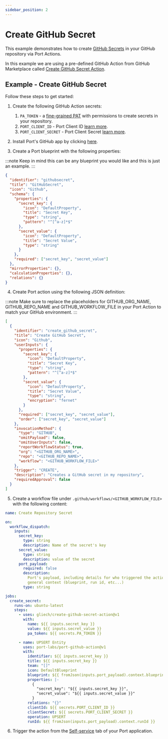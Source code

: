 ```yaml
---
sidebar_position: 2
---
```


# Create GitHub Secret

This example demonstrates how to create [GitHub Secrets](https://docs.github.com/en/actions/security-guides/using-secrets-in-github-actions) in your GitHub repository via Port Actions.

In this example we are using a pre-defined GitHub Action from GitHub Marketplace called [Create GitHub Secret Action](https://github.com/marketplace/actions/create-github-secret-action).

## Example - Create GitHub Secret

Follow these steps to get started:

1. Create the following GitHub Action secrets:

   1. `PA_TOKEN` - a [fine-grained PAT](https://github.com/settings/tokens?type=beta) with permissions to create secrets in your repository.
   2. `PORT_CLIENT_ID` - Port Client ID [learn more](../../../../build-your-software-catalog/sync-data-to-catalog/api/#get-api-token).
   3. `PORT_CLIENT_SECRET` - Port Client Secret [learn more](../../../../build-your-software-catalog/sync-data-to-catalog/api/#get-api-token).

2. Install Port's GitHub app by clicking [here](https://github.com/apps/getport-io/installations/new).

3. Create a Port blueprint with the following properties:

:::note
Keep in mind this can be any blueprint you would like and this is just an example.
:::

```json showLineNumbers
{
  "identifier": "githubsecret",
  "title": "GitHubSecret",
  "icon": "Github",
  "schema": {
    "properties": {
      "secret_key": {
        "icon": "DefaultProperty",
        "title": "Secret Key",
        "type": "string",
        "pattern": "^[^a-z]*$"
      },
      "secret_value": {
        "icon": "DefaultProperty",
        "title": "Secret Value",
        "type": "string"
      }
    },
    "required": ["secret_key", "secret_value"]
  },
  "mirrorProperties": {},
  "calculationProperties": {},
  "relations": {}
}
```

4. Create Port action using the following JSON definition:

:::note
Make sure to replace the placeholders for GITHUB_ORG_NAME, GITHUB_REPO_NAME and GITHUB_WORKFLOW_FILE in your Port Action to match your GitHub environment.
:::

```json showLineNumbers
[
  {
    "identifier": "create_github_secret",
    "title": "Create GitHub Secret",
    "icon": "Github",
    "userInputs": {
      "properties": {
        "secret_key": {
          "icon": "DefaultProperty",
          "title": "Secret Key",
          "type": "string",
          "pattern": "^[^a-z]*$"
        },
        "secret_value": {
          "icon": "DefaultProperty",
          "title": "Secret Value",
          "type": "string",
          "encryption": "fernet"
        }
      },
      "required": ["secret_key", "secret_value"],
      "order": ["secret_key", "secret_value"]
    },
    "invocationMethod": {
      "type": "GITHUB",
      "omitPayload": false,
      "omitUserInputs": false,
      "reportWorkflowStatus": true,
      "org": "<GITHUB_ORG_NAME>",
      "repo": "<GITHUB_REPO_NAME>",
      "workflow": "<GITHUB_WORKFLOW_FILE>"
    },
    "trigger": "CREATE",
    "description": "Creates a GitHub secret in my repository",
    "requiredApproval": false
  }
]
```

5. Create a workflow file under `.github/workflows/<GITHUB_WORKFLOW_FILE>` with the following content:

```yml showLineNumbers
name: Create Repository Secret

on:
  workflow_dispatch:
    inputs:
      secret_key:
        type: string
        description: Name of the secret's key
      secret_value:
        type: string
        description: value of the secret
      port_payload:
        required: false
        description:
          Port's payload, including details for who triggered the action and
          general context (blueprint, run id, etc...)
        type: string

jobs:
  create_secret:
    runs-on: ubuntu-latest
    steps:
      - uses: gliech/create-github-secret-action@v1
        with:
          name: ${{ inputs.secret_key }}
          value: ${{ inputs.secret_value }}
          pa_token: ${{ secrets.PA_TOKEN }}

      - name: UPSERT Entity
        uses: port-labs/port-github-action@v1
        with:
          identifier: ${{ inputs.secret_key }}
          title: ${{ inputs.secret_key }}
          team: "[]"
          icon: DefaultBlueprint
          blueprint: ${{ fromJson(inputs.port_payload).context.blueprint }}
          properties: |-
            {
              "secret_key": "${{ inputs.secret_key }}",
              "secret_value": "${{ inputs.secret_value }}"
            }
          relations: "{}"
          clientId: ${{ secrets.PORT_CLIENT_ID }}
          clientSecret: ${{ secrets.PORT_CLIENT_SECRET }}
          operation: UPSERT
          runId: ${{ fromJson(inputs.port_payload).context.runId }}
```

6. Trigger the action from the [Self-service](https://app.getport.io/self-serve) tab of your Port application.
